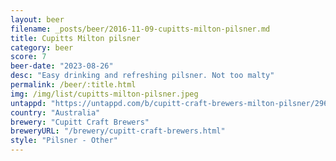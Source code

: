 ```yaml
---
layout: beer
filename: _posts/beer/2016-11-09-cupitts-milton-pilsner.md
title: Cupitts Milton pilsner
category: beer
score: 7
beer-date: "2023-08-26"
desc: "Easy drinking and refreshing pilsner. Not too malty"
permalink: /beer/:title.html
img: /img/list/cupitts-milton-pilsner.jpeg
untappd: "https://untappd.com/b/cupitt-craft-brewers-milton-pilsner/2962873"
country: "Australia"
brewery: "Cupitt Craft Brewers"
breweryURL: "/brewery/cupitt-craft-brewers.html"
style: "Pilsner - Other"
---
```

